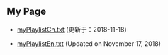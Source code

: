 ## My Page


- [myPlaylistCn.txt](https://tvplayersupport.github.io/OnlyForMe/myPlaylistCn.txt.zip) (更新于：2018-11-18)

- [myPlaylistEn.txt](https://tvplayersupport.github.io/OnlyForMe/myPlaylistEn.txt.zip) (Updated on November 17, 2018)

